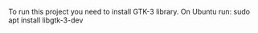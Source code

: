 To run this project you need to install GTK-3 library.
On Ubuntu run:
sudo apt install libgtk-3-dev
